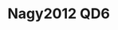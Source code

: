 # Nagy2012 QD6
<a name="material" />
<script type="application/ld+json">

  {
    "@context": "https://schema.org/",
    "@type": "ChemicalSubstance",
    "http://purl.org/dc/terms/conformsTo":
      {
        "@type": "CreativeWork",
        "@id": "https://bioschemas.org/profiles/ChemicalSubstance/0.4-RELEASE/"
      },
    "@id": "https://egonw.github.io/nanowiki/nanowiki132.html#material",
    "name": "Nagy2012 QD6",
    "sameAs: "http://127.0.0.1/mediawiki/index.php/Special:URIResolver/Nagy2012_QD6"
  }
</script>

